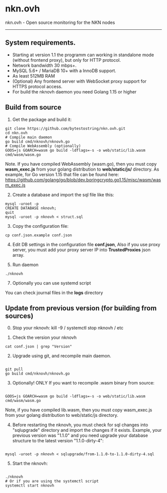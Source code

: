 # nkn.ovh
nkn.ovh - Open source monitoring for the NKN nodes

________

## System requirements.

- Starting at version 1.1 the programm can working in standalone mode (without frontend proxy), but only for HTTP protocol.
- Network bandwidth 30 mbps+.
- MySQL 5.6+ / MariaDB 10+ with a InnoDB support.
- As least 512MB RAM
- (Optional) Any frontend server with WebSocket proxy support for HTTPS protocol access.
- For build the nknovh daemon you need Golang 1.15 or higher


## Build from source

1. Get the package and build it:

```
git clone https://github.com/bytestostring/nkn.ovh.git
cd nkn.ovh
# Compile main daemon
go build cmd/nknovh/nknovh.go
# Compile WebAssembly (optionally)
GOOS=js GOARCH=wasm go build -ldflags=-s -o web/static/lib.wasm cmd/wasm/wasm.go
```

Note. If you have compiled WebAssembly (wasm.go), then you must copy **wasm_exec.js** from your golang distribution to **web/static/js/** directory.
As example, for Go version 1.15 that file can be found here:
https://github.com/golang/go/blob/dev.boringcrypto.go1.15/misc/wasm/wasm_exec.js

2. Create a database and import the sql file like this:

```
mysql -uroot -p
CREATE DATABASE nknovh;
quit
mysql -uroot -p nknovh < struct.sql
```

3. Copy the configuration file:

```
cp conf.json.example conf.json

```

4. Edit DB settings in the configuration file **conf.json**, Also if you use proxy server, you must add your proxy server IP into **TrustedProxies** json array.

6. Run daemon

```
./nknovh
```

7. Optionally you can use systemd script 

You can check journal files in the **logs** directory


## Update from previous version (for building from sources)


0. Stop your nknovh: kill -9 / systemctl stop nknovh / etc 

1. Check the version your nknovh

```
cat conf.json | grep "Version"

```

2. Upgrade using git, and recompile main daemon.

```

git pull
go build cmd/nknovh/nknovh.go

```

3. Optionally! ONLY If you want to recompile .wasm binary from source: 

```

GOOS=js GOARCH=wasm go build -ldflags=-s -o web/static/lib.wasm cmd/wasm/wasm.go

```

Note, if you have compiled lib.wasm, then you must copy wasm_exec.js from your golang distribution to web/static/js directory.


4. Before restarting the nknovh, you must check for sql changes into "sqlupgrade" directory and import the changes if it exists.
Example, your previous version was "1.1.0" and you need upgrade your database structure to the latest version "1.1.0-dirty-4":


```

mysql -uroot -p nknovh < sqlupgrade/from-1.1.0-to-1.1.0-dirty-4.sql

```

5. Start the nknovh:

```

./nknovh
# Or if you are using the systemctl script
systemctl start nknovh

```
